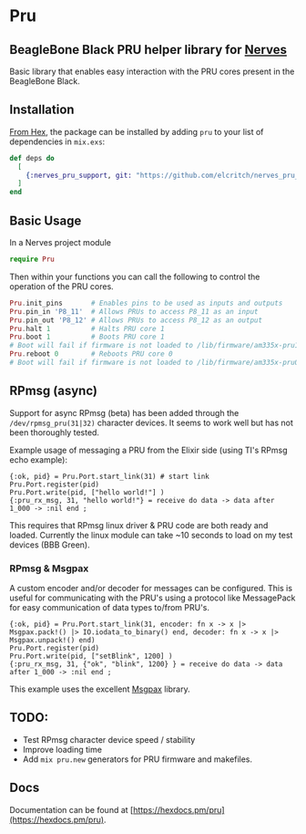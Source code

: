 # Pru

## BeagleBone Black PRU helper library for [Nerves](http://nerves-project.com)

Basic library that enables easy interaction with the PRU cores present
in the BeagleBone Black.

## Installation

[From Hex](https://hex.pm/docs/publish), the package can be installed
by adding `pru` to your list of dependencies in `mix.exs`:

```elixir
def deps do
  [
    {:nerves_pru_support, git: "https://github.com/elcritch/nerves_pru_support.git", branch: "master"},
  ]
end
```

## Basic Usage

In a Nerves project module
```elixir
require Pru
```

Then within your functions you can call the following to control the
operation of the PRU cores.
```elixir
Pru.init_pins       # Enables pins to be used as inputs and outputs
Pru.pin_in 'P8_11'  # Allows PRUs to access P8_11 as an input
Pru.pin_out 'P8_12' # Allows PRUs to access P8_12 as an output
Pru.halt 1          # Halts PRU core 1
Pru.boot 1          # Boots PRU core 1
# Boot will fail if firmware is not loaded to /lib/firmware/am335x-pru1-fw
Pru.reboot 0        # Reboots PRU core 0
# Boot will fail if firmware is not loaded to /lib/firmware/am335x-pru0-fw
```

## RPmsg (async)

Support for async RPmsg (beta) has been added through the `/dev/rpmsg_pru(31|32)` character devices. It seems to work well but has not been thoroughly tested. 

Example usage of messaging a PRU from the Elixir side (using TI's RPmsg echo example):

```
{:ok, pid} = Pru.Port.start_link(31) # start link 
Pru.Port.register(pid)
Pru.Port.write(pid, ["hello world!"] )
{:pru_rx_msg, 31, "hello world!"} = receive do data -> data after 1_000 -> :nil end ;
```

This requires that RPmsg linux driver & PRU code are both ready and loaded. Currently the linux module can take ~10 seconds to load on my test devices (BBB Green). 

### RPmsg & Msgpax

A custom encoder and/or decoder for messages can be configured. This is useful for communicating with the PRU's using a protocol like MessagePack for easy communication of data types to/from PRU's. 

```
{:ok, pid} = Pru.Port.start_link(31, encoder: fn x -> x |> Msgpax.pack!() |> IO.iodata_to_binary() end, decoder: fn x -> x |> Msgpax.unpack!() end)
Pru.Port.register(pid)
Pru.Port.write(pid, ["setBlink", 1200] )
{:pru_rx_msg, 31, {"ok", "blink", 1200} } = receive do data -> data after 1_000 -> :nil end ;
```

This example uses the excellent [Msgpax](https://github.com/lexmag/msgpax) library. 


## TODO:

- Test RPmsg character device speed / stability
- Improve loading time
- Add `mix pru.new` generators for PRU firmware and makefiles. 


## Docs
Documentation can be found at [https://hexdocs.pm/pru](https://hexdocs.pm/pru).
